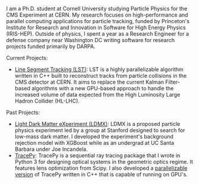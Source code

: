 I am a Ph.D. student at Cornell University studying Particle Physics for the CMS Experiment at CERN. My research focuses on high-performance and parallel computing applications for particle tracking, funded by Princeton's Institute for Research and Innovation in Software for High Energy Physics (IRIS-HEP). Outside of physics, I spent a year as a Research Engineer for a defense company near Washington DC writing software for research projects funded primarily by DARPA.

Current Projects:

- [Line Segment Tracking (LST)](https://github.com/SegmentLinking/TrackLooper): LST is a highly parallelizable algorithm written in C++ built to reconstruct tracks from particle collisions in the CMS detector at CERN. It aims to replace the current Kalman Filter-based algorithms with a new GPU-based approach to handle the increased volume of data expected from the High Luminosity Large Hadron Collider (HL-LHC).
  
Past Projects:

- [Light Dark Matter eXperiment (LDMX)](https://github.com/LDMX-Software/ldmx-sw): LDMX is a proposed particle physics experiment led by a group at Stanford designed to search for low-mass dark matter. I developed the experiment's background rejection model with XGBoost while as an undergrad at UC Santa Barbara under Joe Incandela.
- [TracePy](https://github.com/GNiendorf/tracepy): TracePy is a sequential ray tracing package that I wrote in Python 3 for designing optical systems in the geometric optics regime. It features lens optimization from Scipy. I also developed a [parallelizable version](https://github.com/GNiendorf/Tracepy-Fast) of TracePy written in C++ that is capable of running on GPU's.
